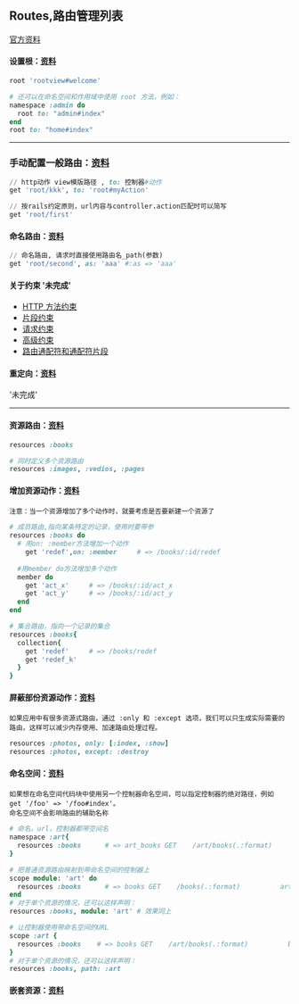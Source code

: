 ## Routes,路由管理列表


[官方资料](https://ruby-china.github.io/rails-guides/routing.html)

#### 设置根：[资料](https://ruby-china.github.io/rails-guides/routing.html#using-root)
```ruby
root 'rootview#welcome'

# 还可以在命名空间和作用域中使用 root 方法，例如：
namespace :admin do
  root to: "admin#index"
end
root to: "home#index"
```
---

### 手动配置一般路由：[资料](https://ruby-china.github.io/rails-guides/routing.html#non-resourceful-routes)
```ruby
// http动作 view模版路径 , to: 控制器#动作
get 'root/kkk', to: 'root#myAction'

// 按rails约定原则，url内容与controller.action匹配时可以简写
get 'root/first'
```

#### 命名路由：[资料](https://ruby-china.github.io/rails-guides/routing.html#naming-routes)
```ruby
// 命名路由, 请求时直接使用路由名_path(参数)
get 'root/second', as: 'aaa' #:as => 'aaa'
```

#### 关于约束 '未完成'
* [HTTP 方法约束](https://ruby-china.github.io/rails-guides/routing.html#http-verb-constraints)
* [片段约束](https://ruby-china.github.io/rails-guides/routing.html#segment-constraints)
* [请求约束](https://ruby-china.github.io/rails-guides/routing.html#request-based-constraints)
* [高级约束](https://ruby-china.github.io/rails-guides/routing.html#advanced-constraints)
* [路由通配符和通配符片段](https://ruby-china.github.io/rails-guides/routing.html#route-globbing-and-wildcard-segments)

#### 重定向：[资料](https://ruby-china.github.io/rails-guides/routing.html#redirection)
'未完成'

---

#### 资源路由：[资料](https://ruby-china.github.io/rails-guides/routing.html#resource-routing-the-rails-default)
```ruby
resources :books

# 同时定义多个资源路由
resources :images, :vedios, :pages
```

#### 增加资源动作：[资料](https://ruby-china.github.io/rails-guides/routing.html#adding-more-restful-actions)

`注意：当一个资源增加了多个动作时，就要考虑是否要新建一个资源了`

```ruby
# 成员路由,指向某条特定的记录，使用时要带参
resources :books do
  # 用on: :member方法增加一个动作
    get 'redef',on: :member     # => /books/:id/redef
  
  #用member do方法增加多个动作
  member do
    get 'act_x'     # => /books/:id/act_x
    get 'act_y'     # => /books/:id/act_y
  end
end

# 集合路由，指向一个记录的集合
resources :books{
  collection{
    get 'redef'     # => /books/redef
    get 'redef_k'
  }
}
```

#### 屏蔽部份资源动作：[资料](https://ruby-china.github.io/rails-guides/routing.html#restricting-the-routes-created)
`如果应用中有很多资源式路由，通过 :only 和 :except 选项，我们可以只生成实际需要的路由，这样可以减少内存使用、加速路由处理过程。`
```ruby
resources :photos, only: [:index, :show]
resources :photos, except: :destroy
```
#### 命名空间：[资料](https://ruby-china.github.io/rails-guides/routing.html#controller-namespaces-and-routing)
    如果想在命名空间代码块中使用另一个控制器命名空间，可以指定控制器的绝对路径，例如 get '/foo' => '/foo#index'。
    命名空间不会影响路由的辅助名称
```ruby
# 命名，url，控制器都带空间名
namespace :art{
  resources :books      # => art_books GET    /art/books(.:format)          art/books#index
}

# 把普通资源路由映射到带命名空间的控制器上
scope module: 'art' do
  resources :books      # => books GET    /books(.:format)          art/books#index
end
# 对于单个资源的情况，还可以这样声明：
resources :books, module: 'art' # 效果同上

# 让控制器使用带命名空间的URL
scope :art {
  resources :books    # => books GET    /art/books(.:format)          books#index
}
# 对于单个资源的情况，还可以这样声明：
resources :books, path: :art
```

#### 嵌套资源：[资料](https://ruby-china.github.io/rails-guides/routing.html#nested-resources)






